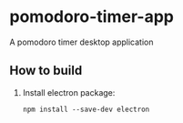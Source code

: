 # pomodoro-timer-app
A pomodoro timer desktop application

## How to build
1. Install electron package:
   
   `npm install --save-dev electron`